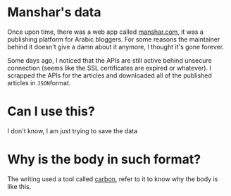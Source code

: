 # Manshar's data
Once upon time, there was a web app called [manshar.com](https://manshar.com), it was a publishing platform for Arabic bloggers.
For some reasons the maintainer behind it doesn't give a damn about it anymore, I thought it's gone forever.

Some days ago, I noticed that the APIs are still active behind unsecure connection (seems like the SSL certificates are expired or whatever).
I scrapped the APIs for the articles and downloaded all of the published articles in `JSON`format.

# Can I use this?
I don't know, I am just trying to save the data

# Why is the body in such format?
The writing used a tool called [carbon](https://github.com/carbon-tools/carbon), refer to it to know why the body is like this.
